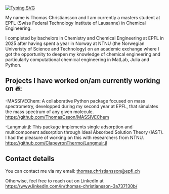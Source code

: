 [![Typing SVG](https://readme-typing-svg.demolab.com/?lines=Hi+there+,+it's+Thomas!;Welcome+to+my+GitHub+account)](https://git.io/typing-svg)

My name is Thomas Christiansson and I am currently a masters student at EPFL (Swiss Federal Technology Institute of Lausanne) in Chemical Engineering. 

I completed by bachelors in Chemistry and Chemical Engineering at EPFL in 2025 after having spent a year in Norway at NTNU (the Norwegian Univeristy of Science and Technology) on an academic exchange where I got the opportunity to deepen my knowledge of chemical engineering and particularly computational chemical engineering in MatLab, Julia and Python.


## Projects I have worked on/am currently working on 🔥:

-MASSIVEChem: A collaborative Python package focused on mass spectrometry, developped during my second year at EPFL, that simulates the mass spectrum of any given molecule. 
https://github.com/ThomasCsson/MASSIVEChem

-Langmuir.jl: This package implements single adsorption and multicomponent adsorption through Ideal Absorbed Solution Theory (IAST). I had the pleasure of working on this with researchers from NTNU.
https://github.com/ClapeyronThermo/Langmuir.jl 

## Contact details

You can contact me via my email: thomas.christiansson@epfl.ch 

Otherwise, feel free to reach out on LinkedIn at https://www.linkedin.com/in/thomas-christiansson-3a737130b/
